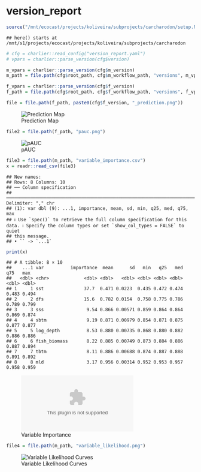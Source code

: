 version_report
================

``` r
source("/mnt/ecocast/projects/koliveira/subprojects/carcharodon/setup.R")
```

    ## here() starts at /mnt/s1/projects/ecocast/projects/koliveira/subprojects/carcharodon

``` r
# cfg = charlier::read_config("version_report.yaml")
# vpars = charlier::parse_version(cfg$version)

m_vpars = charlier::parse_version(cfg$m_version)
m_path = file.path(cfg$root_path, cfg$m_workflow_path, "versions", m_vpars[["major"]], m_vpars[["minor"]], cfg$m_version)

f_vpars = charlier::parse_version(cfg$f_version)
f_path = file.path(cfg$root_path, cfg$f_workflow_path, "versions", f_vpars[["major"]], f_vpars[["minor"]], cfg$f_version)
```

``` r
file = file.path(f_path, paste0(cfg$f_version, "_prediction.png"))
```

<figure>
<img
src="/mnt/s1/projects/ecocast/projects/koliveira/subprojects/carcharodon/workflows/forecast_workflow/versions/v01/0200/v01.0200.12/v01.0200.12_prediction.png"
alt="Prediction Map" />
<figcaption aria-hidden="true">Prediction Map</figcaption>
</figure>

``` r
file2 = file.path(f_path, "pauc.png")
```

<figure>
<img
src="/mnt/s1/projects/ecocast/projects/koliveira/subprojects/carcharodon/workflows/forecast_workflow/versions/v01/0200/v01.0200.12/pauc.png"
alt="pAUC" />
<figcaption aria-hidden="true">pAUC</figcaption>
</figure>

``` r
file3 = file.path(m_path, "variable_importance.csv")
x = readr::read_csv(file3)
```

    ## New names:
    ## Rows: 8 Columns: 10
    ## ── Column specification
    ## ──────────────────────────────────────────────────────────────────────────────────────────────────────────────────────── Delimiter: "," chr
    ## (1): var dbl (9): ...1, importance, mean, sd, min, q25, med, q75, max
    ## ℹ Use `spec()` to retrieve the full column specification for this data. ℹ Specify the column types or set `show_col_types = FALSE` to quiet
    ## this message.
    ## • `` -> `...1`

``` r
print(x)
```

    ## # A tibble: 8 × 10
    ##    ...1 var          importance  mean      sd   min   q25   med   q75   max
    ##   <dbl> <chr>             <dbl> <dbl>   <dbl> <dbl> <dbl> <dbl> <dbl> <dbl>
    ## 1     1 sst               37.7  0.471 0.0223  0.435 0.472 0.474 0.483 0.494
    ## 2     2 dfs               15.6  0.782 0.0154  0.758 0.775 0.786 0.789 0.799
    ## 3     3 sss                9.54 0.866 0.00571 0.859 0.864 0.864 0.869 0.874
    ## 4     4 sbtm               9.19 0.871 0.00979 0.854 0.871 0.875 0.877 0.877
    ## 5     5 log_depth          8.53 0.880 0.00735 0.868 0.880 0.882 0.886 0.886
    ## 6     6 fish_biomass       8.22 0.885 0.00749 0.873 0.884 0.886 0.887 0.894
    ## 7     7 tbtm               8.11 0.886 0.00688 0.874 0.887 0.888 0.891 0.892
    ## 8     8 mld                3.17 0.956 0.00314 0.952 0.953 0.957 0.958 0.959

<figure>
<embed
src="/mnt/s1/projects/ecocast/projects/koliveira/subprojects/carcharodon/workflows/modeling_workflow/versions/v01/020/v01.020.12/variable_importance.csv" />
<figcaption aria-hidden="true">Variable Importance</figcaption>
</figure>

``` r
file4 = file.path(m_path, "variable_likelihood.png")
```

<figure>
<img
src="/mnt/s1/projects/ecocast/projects/koliveira/subprojects/carcharodon/workflows/modeling_workflow/versions/v01/020/v01.020.12/variable_likelihood.png"
alt="Variable Likelihood Curves" />
<figcaption aria-hidden="true">Variable Likelihood Curves</figcaption>
</figure>
